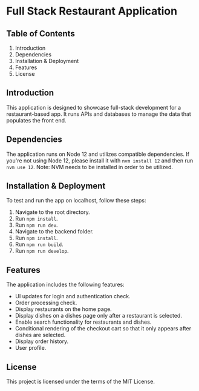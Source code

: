 # Full Stack Restaurant Application

## Table of Contents
1. Introduction
2. Dependencies
3. Installation & Deployment
4. Features
5. License

## Introduction
This application is designed to showcase full-stack development for a restaurant-based app. It runs APIs and databases to manage the data that populates the front end.

## Dependencies
The application runs on Node 12 and utilizes compatible dependencies. If you're not using Node 12, please install it with `nvm install 12` and then run `nvm use 12`. Note: NVM needs to be installed in order to be utilized.

## Installation & Deployment
To test and run the app on localhost, follow these steps:

1. Navigate to the root directory.
2. Run `npm install`.
3. Run `npm run dev`.
4. Navigate to the backend folder.
5. Run `npm install`.
6. Run `npm run build`.
7. Run `npm run develop`.

## Features
The application includes the following features:

- UI updates for login and authentication check.
- Order processing check.
- Display restaurants on the home page.
- Display dishes on a dishes page only after a restaurant is selected.
- Enable search functionality for restaurants and dishes.
- Conditional rendering of the checkout cart so that it only appears after dishes are selected.
- Display order history.
- User profile.

## License
This project is licensed under the terms of the MIT License.
